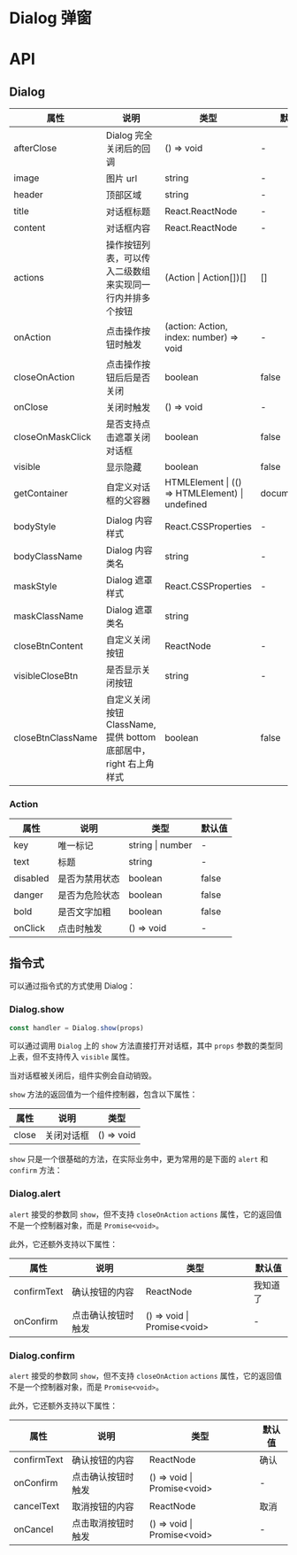 # Dialog 弹窗

<code src="./demo/index.tsx"></code>

# API

## Dialog

| 属性              | 说明                                                               | 类型                                            | 默认值        |
| ----------------- | ------------------------------------------------------------------ | ----------------------------------------------- | ------------- |
| afterClose        | Dialog 完全关闭后的回调                                            | () => void                                      | -             |
| image             | 图片 url                                                           | string                                          | -             |
| header            | 顶部区域                                                           | string                                          | -             |
| title             | 对话框标题                                                         | React.ReactNode                                 | -             |
| content           | 对话框内容                                                         | React.ReactNode                                 | -             |
| actions           | 操作按钮列表，可以传入二级数组来实现同一行内并排多个按钮           | (Action \| Action\[])\[]                        | \[]           |
| onAction          | 点击操作按钮时触发                                                 | (action: Action, index: number) => void         | -             |
| closeOnAction     | 点击操作按钮后后是否关闭                                           | boolean                                         | false         |
| onClose           | 关闭时触发                                                         | () => void                                      | -             |
| closeOnMaskClick  | 是否支持点击遮罩关闭对话框                                         | boolean                                         | false         |
| visible           | 显示隐藏                                                           | boolean                                         | false         |
| getContainer      | 自定义对话框的父容器                                               | HTMLElement \| (() => HTMLElement) \| undefined | document.body |
| bodyStyle         | Dialog 内容样式                                                    | React.CSSProperties                             | -             |
| bodyClassName     | Dialog 内容类名                                                    | string                                          | -             |
| maskStyle         | Dialog 遮罩样式                                                    | React.CSSProperties                             | -             |
| maskClassName     | Dialog 遮罩类名                                                    | string                                          |
| closeBtnContent   | 自定义关闭按钮                                                     | ReactNode                                       | -             |
| visibleCloseBtn   | 是否显示关闭按钮                                                   | string                                          | -             |
| closeBtnClassName | 自定义关闭按钮 ClassName, 提供 bottom 底部居中， right 右上角 样式 | boolean                                         | false         |

### Action

| 属性     | 说明           | 类型             | 默认值 |
| -------- | -------------- | ---------------- | ------ |
| key      | 唯一标记       | string \| number | -      |
| text     | 标题           | string           | -      |
| disabled | 是否为禁用状态 | boolean          | false  |
| danger   | 是否为危险状态 | boolean          | false  |
| bold     | 是否文字加粗   | boolean          | false  |
| onClick  | 点击时触发     | () => void       | -      |

## 指令式

可以通过指令式的方式使用 Dialog：

### Dialog.show

```ts | pure
const handler = Dialog.show(props)
```

可以通过调用 `Dialog` 上的 `show` 方法直接打开对话框，其中 `props` 参数的类型同上表，但不支持传入 `visible` 属性。

当对话框被关闭后，组件实例会自动销毁。

`show` 方法的返回值为一个组件控制器，包含以下属性：

| 属性  | 说明       | 类型       |
| ----- | ---------- | ---------- |
| close | 关闭对话框 | () => void |

`show` 只是一个很基础的方法，在实际业务中，更为常用的是下面的 `alert` 和 `confirm` 方法：

### Dialog.alert

`alert` 接受的参数同 `show`，但不支持 `closeOnAction` `actions` 属性，它的返回值不是一个控制器对象，而是 `Promise<void>`。

此外，它还额外支持以下属性：

| 属性        | 说明               | 类型                         | 默认值   |
| ----------- | ------------------ | ---------------------------- | -------- |
| confirmText | 确认按钮的内容     | ReactNode                    | 我知道了 |
| onConfirm   | 点击确认按钮时触发 | () => void \| Promise\<void> | -        |

### Dialog.confirm

`alert` 接受的参数同 `show`，但不支持 `closeOnAction` `actions` 属性，它的返回值不是一个控制器对象，而是 `Promise<void>`。

此外，它还额外支持以下属性：

| 属性        | 说明               | 类型                         | 默认值 |
| ----------- | ------------------ | ---------------------------- | ------ |
| confirmText | 确认按钮的内容     | ReactNode                    | 确认   |
| onConfirm   | 点击确认按钮时触发 | () => void \| Promise\<void> | -      |
| cancelText  | 取消按钮的内容     | ReactNode                    | 取消   |
| onCancel    | 点击取消按钮时触发 | () => void \| Promise\<void> | -      |
